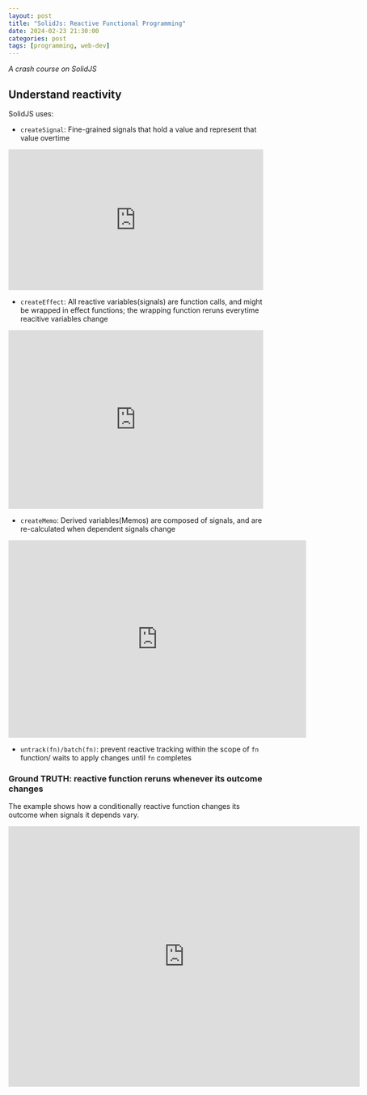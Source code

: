 ```yaml
---
layout: post
title: "SolidJs: Reactive Functional Programming"
date: 2024-02-23 21:30:00
categories: post
tags: [programming, web-dev]
---
```


_A crash course on SolidJS_<!--more-->

## Understand reactivity

SolidJS uses:

- `createSignal`: Fine-grained signals that hold a value and represent that value overtime
<iframe
  src="https://carbon.now.sh/embed?bg=rgba%28173%2C208%2C248%2C0%29&t=cobalt&wt=none&l=javascript&width=680&ds=true&dsyoff=20px&dsblur=68px&wc=true&wa=true&pv=56px&ph=56px&ln=false&fl=1&fm=Hack&fs=14px&lh=133%25&si=false&es=2x&wm=false&code=const%2520%255Bcount%252C%2520setCount%255D%2520%253D%2520createSignal%280%29%253B%250Aconsole.log%28count%28%29%29%2520%252F%252F0%250A%250AsetCount%285%29%250Aconsole.log%28count%28%29%29%2520%252F%252F5"
  style="width: 504px; height: 279px; border:0; transform: scale(1); overflow:hidden;"
  sandbox="allow-scripts allow-same-origin">
</iframe>

- `createEffect`: All reactive variables(signals) are function calls, and might be wrapped in effect functions; the wrapping function reruns everytime reacitive variables change
<iframe
  src="https://carbon.now.sh/embed?bg=rgba%28173%2C208%2C248%2C0%29&t=cobalt&wt=none&l=javascript&width=680&ds=true&dsyoff=20px&dsblur=68px&wc=true&wa=true&pv=56px&ph=56px&ln=false&fl=1&fm=Hack&fs=14px&lh=133%25&si=false&es=2x&wm=false&code=const%2520%255Bcount%252C%2520setCount%255D%2520%253D%2520createSignal%280%29%253B%250A%250AcreateEffect%28%28%29%253D%253E%257B%250A%2520%2520console.log%28%2522the%2520count%2520is%2522%252C%2520count%28%29%29%253B%250A%257D%29%253B%250A%252F%252F%2520print%253A%2520the%2520count%2520is%25200%250A%250AsetCount%285%29%250A%252F%252F%2520print%2520again%253A%2520the%2520count%2520is%25205"
  style="width: 504px; height: 354px; border:0; transform: scale(1); overflow:hidden;"
  sandbox="allow-scripts allow-same-origin">
</iframe>

- `createMemo`: Derived variables(Memos) are composed of signals, and are re-calculated when dependent signals change
<iframe
  src="https://carbon.now.sh/embed?bg=rgba%28173%2C208%2C248%2C0%29&t=cobalt&wt=none&l=javascript&width=680&ds=true&dsyoff=20px&dsblur=68px&wc=true&wa=true&pv=56px&ph=56px&ln=false&fl=1&fm=Hack&fs=14px&lh=133%25&si=false&es=2x&wm=false&code=const%2520%255Bfirst%252C%2520setFirst%255D%2520%253D%2520createSignal%28%2522john%2522%29%253B%250Aconst%2520%255BLast%252C%2520setLast%255D%2520%253D%2520createSignal%28%2522smith%2522%29%253B%250Aconst%2520fullName%2520%253D%2520createMemo%28%28%29%253D%253E%2560%2524%257Bfirst%257D%2520%2524%257Blast%257D%2560%29%253B%250A%250AcreateEffect%28%28%29%253D%253E%257B%250A%2520%2520console.log%28%2522my%2520name%2520is%2522%252C%2520fullName%28%29%29%253B%250A%257D%29%253B%250A%252F%252F%2520print%253A%2520my%2520name%2520is%2520john%2520smith%250A%250AsetFirst%28%2522will%2522%29%253B%250A%252F%252F%2520print%2520again%253A%2520my%2520name%2520is%2520will%2520smith"
  style="width: 589px; height: 391px; border:0; transform: scale(1); overflow:hidden;"
  sandbox="allow-scripts allow-same-origin">
</iframe>

- `untrack(fn)/batch(fn)`: prevent reactive tracking within the scope of `fn` function/ waits to apply changes until `fn` completes

### Ground TRUTH: reactive function reruns whenever its outcome changes
The example shows how a conditionally reactive function changes its outcome when signals it depends vary.

<iframe
  src="https://carbon.now.sh/embed?bg=rgba%28173%2C208%2C248%2C0%29&t=cobalt&wt=none&l=javascript&width=680&ds=false&dsyoff=20px&dsblur=68px&wc=true&wa=true&pv=7px&ph=5px&ln=false&fl=1&fm=Droid+Sans+Mono&fs=14px&lh=153%25&si=false&es=2x&wm=false&code=const%2520%255BfirstName%252C%2520setFirstName%255D%2520%253D%2520createSignal%28%2522John%2522%29%253B%250A%2520%2520const%2520%255BlastName%252C%2520setLastName%255D%2520%253D%2520createSignal%28%2522Smith%2522%29%253B%250A%2520%2520const%2520%255BshowFullName%252C%2520setShowFullName%255D%2520%253D%2520createSignal%28true%29%253B%250A%250A%2520%2520const%2520displayName%2520%253D%2520createMemo%28%28%29%2520%253D%253E%2520%257B%250A%2520%2520%2520%2520if%2520%28%21showFullName%28%29%29%2520return%2520firstName%28%29%253B%250A%2520%2520%2520%2520return%2520%2560%2524%257BfirstName%28%29%257D%2520%2524%257BlastName%28%29%257D%2560%253B%250A%2520%2520%257D%29%253B%250A%250A%2520%2520createEffect%28%28%29%2520%253D%253E%2520log%28%2522My%2520name%2520is%2522%252C%2520displayName%28%29%29%29%253B%250A%2520%2520%252F%252F%2520print%253A%2520My%2520name%2520is%2520John%2520Smith%250A%2520%2520setLastName%28%2522Legend%2522%29%253B%250A%2520%2520%252F%252F%2520print%253A%2520My%2520name%2520is%2520John%2520Legend%250A%2520%2520setShowFullName%28false%29%253B%250A%2520%2520%252F%252F%2520print%253A%2520My%2520name%2520is%2520John%250A%2520%2520setLastName%28%2522Lange%2522%29%253B%250A%2520%2520%252F%252F%2520NOTHING%21%21%21%2520showFullName%2520is%2520false%252C%2520%2522createEffect%2522%2520results%2520the%2520same%2520thing%21%250A%2520%2520setShowFullName%28true%29%253B%250A%2520%2520%252F%252F%2520print%253A%2520My%2520name%2520is%2520John%2520Lange%250A%257D"
  style="width: 695px; height: 516px; border:0; transform: scale(1); overflow:hidden;"
  sandbox="allow-scripts allow-same-origin">
</iframe>

